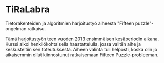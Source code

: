 TiRaLabra
=========

Tietorakenteiden ja algoritmien harjoitustyö aiheesta "Fifteen puzzle"-ongelman ratkaisu.

Tämä harjoitustyön teen vuoden 2013 ensimmäisen kesäperiodin aikana. Kurssi alkoi 
henkilökohtaisella haastattelulla, jossa valitiin aihe ja keskusteltiin sen toteutuksesta.
Aiheen valinta tuli helposti, koska olin jo aikaisemmin ollut kiinnostunut ratkaisemaan
Fifteen Puzzle-probleeman.
